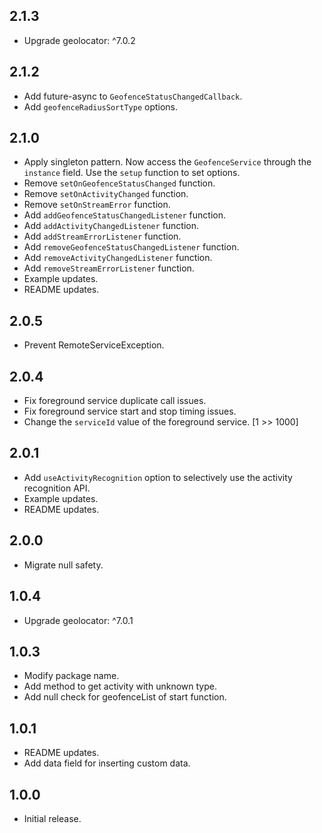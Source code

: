 ## 2.1.3

* Upgrade geolocator: ^7.0.2

## 2.1.2

* Add future-async to `GeofenceStatusChangedCallback`.
* Add `geofenceRadiusSortType` options.

## 2.1.0

* Apply singleton pattern. Now access the `GeofenceService` through the `instance` field. Use the `setup` function to set options.
* Remove `setOnGeofenceStatusChanged` function.
* Remove `setOnActivityChanged` function.
* Remove `setOnStreamError` function.
* Add `addGeofenceStatusChangedListener` function.
* Add `addActivityChangedListener` function.
* Add `addStreamErrorListener` function.
* Add `removeGeofenceStatusChangedListener` function.
* Add `removeActivityChangedListener` function.
* Add `removeStreamErrorListener` function.
* Example updates.
* README updates.

## 2.0.5

* Prevent RemoteServiceException.

## 2.0.4

* Fix foreground service duplicate call issues.
* Fix foreground service start and stop timing issues.
* Change the `serviceId` value of the foreground service. [1 >> 1000]

## 2.0.1

* Add `useActivityRecognition` option to selectively use the activity recognition API.
* Example updates.
* README updates.

## 2.0.0

* Migrate null safety.

## 1.0.4

* Upgrade geolocator: ^7.0.1

## 1.0.3

* Modify package name.
* Add method to get activity with unknown type.
* Add null check for geofenceList of start function.

## 1.0.1

* README updates.
* Add data field for inserting custom data.

## 1.0.0

* Initial release.
